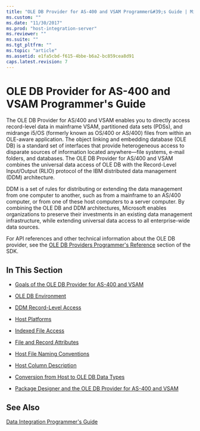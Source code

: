 ```yaml
---
title: "OLE DB Provider for AS-400 and VSAM Programmer&#39;s Guide | Microsoft Docs"
ms.custom: ""
ms.date: "11/30/2017"
ms.prod: "host-integration-server"
ms.reviewer: ""
ms.suite: ""
ms.tgt_pltfrm: ""
ms.topic: "article"
ms.assetid: e1fa5cbd-f615-4bbe-b6a2-bc859cea8d91
caps.latest.revision: 7
---
```

# OLE DB Provider for AS-400 and VSAM Programmer&#39;s Guide
The OLE DB Provider for AS/400 and VSAM enables you to directly access record-level data in mainframe VSAM, partitioned data sets (PDSs), and midrange i5/OS (formerly known as OS/400 or AS/400) files from within an OLE-aware application. The object linking and embedding database (OLE DB) is a standard set of interfaces that provide heterogeneous access to disparate sources of information located anywhere—file systems, e-mail folders, and databases. The OLE DB Provider for AS/400 and VSAM combines the universal data access of OLE DB with the Record-Level Input/Output (RLIO) protocol of the IBM distributed data management (DDM) architecture.  
  
 DDM is a set of rules for distributing or extending the data management from one computer to another, such as from a mainframe to an AS/400 computer, or from one of these host computers to a server computer. By combining the OLE DB and DDM architectures, Microsoft enables organizations to preserve their investments in an existing data management infrastructure, while extending universal data access to all enterprise-wide data sources.  
  
 For API references and other technical information about the OLE DB provider, see the [OLE DB Providers Programmer's Reference](../HIS2010/ole-db-providers-programmer-s-reference1.md) section of the SDK.  
  
## In This Section  
  
-   [Goals of the OLE DB Provider for AS-400 and VSAM](../HIS2010/goals-of-the-ole-db-provider-for-as-400-and-vsam.md)  
  
-   [OLE DB Environment](../HIS2010/ole-db-environment.md)  
  
-   [DDM Record-Level Access](../HIS2010/ddm-record-level-access.md)  
  
-   [Host Platforms](../HIS2010/host-platforms.md)  
  
-   [Indexed File Access](../HIS2010/indexed-file-access.md)  
  
-   [File and Record Attributes](../HIS2010/file-and-record-attributes.md)  
  
-   [Host File Naming Conventions](../HIS2010/host-file-naming-conventions.md)  
  
-   [Host Column Description](../HIS2010/host-column-description.md)  
  
-   [Conversion from Host to OLE DB Data Types](../HIS2010/conversion-from-host-to-ole-db-data-types.md)  
  
-   [Package Designer and the OLE DB Provider for AS-400 and VSAM](../HIS2010/package-designer-and-the-ole-db-provider-for-as-400-and-vsam.md)  
  
## See Also  
 [Data Integration Programmer's Guide](../HIS2010/data-integration-programmer-s-guide.md)